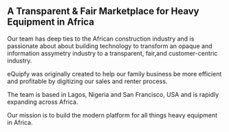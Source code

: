 ## A Transparent & Fair Marketplace for Heavy Equipment in Africa

Our team has deep ties to the African construction industry and is passionate about about building technology to transform an opaque and information assymetry industry to a transparent, fair,and customer-centric industry.

eQuipfy was originally created to help our family business be more efficient and profitable by digitizing our sales and renter process. 

The team is based in Lagos, Nigeria and San Francisco, USA and is rapidly expanding across Africa.

Our mission is to build the modern platform for all things heavy equipment in Africa.

